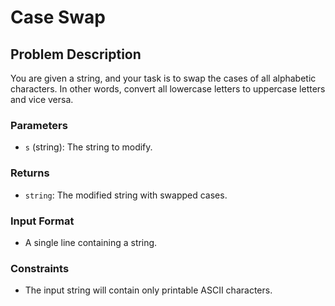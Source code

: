 # Case Swap

## Problem Description

You are given a string, and your task is to swap the cases of all alphabetic characters. In other words, convert all lowercase letters to uppercase letters and vice versa.

### Parameters

- `s` (string): The string to modify.

### Returns

- `string`: The modified string with swapped cases.

### Input Format

- A single line containing a string.

### Constraints

- The input string will contain only printable ASCII characters.

